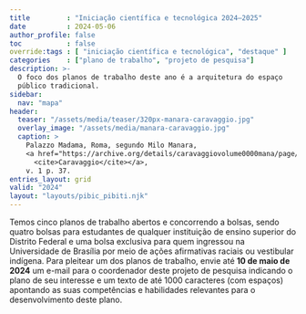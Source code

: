 ```yaml
---
title         : "Iniciação científica e tecnológica 2024–2025"
date          : 2024-05-06
author_profile: false
toc           : false
override:tags : [ "iniciação científica e tecnológica", "destaque" ]
categories    : ["plano de trabalho", "projeto de pesquisa"]
description: >-
  O foco dos planos de trabalho deste ano é a arquitetura do espaço
  público tradicional.
sidebar:
  nav: "mapa"
header:
  teaser: "/assets/media/teaser/320px-manara-caravaggio.jpg"
  overlay_image: "/assets/media/manara-caravaggio.jpg"
  caption: >
    Palazzo Madama, Roma, segundo Milo Manara,
    <a href="https://archive.org/details/caravaggiovolume0000mana/page/37/">
      <cite>Caravaggio</cite></a>,
    v. 1 p. 37.
entries_layout: grid
valid: "2024"
layout: "layouts/pibic_pibiti.njk"
---
```


Temos cinco planos de trabalho abertos e concorrendo a bolsas, sendo
quatro bolsas para estudantes de qualquer instituição de ensino superior
do Distrito Federal e uma bolsa exclusiva para quem ingressou na
Universidade de Brasília por meio de ações afirmativas raciais ou
vestibular indígena. Para pleitear um dos planos de trabalho, envie até
**10 de maio de 2024** um e-mail para o coordenador deste projeto de
pesquisa indicando o plano de seu interesse e um texto de até 1000
caracteres (com espaços) apontando as suas competências e habilidades
relevantes para o desenvolvimento deste plano.

